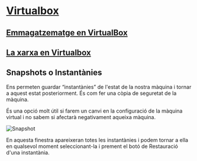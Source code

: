 # [Virtualbox](./README.md)

## [Emmagatzematge en VirtualBox](./emmagatzematge.md)

## [La xarxa en Virtualbox](./xarxa.md)

## Snapshots o Instantànies
Ens permeten guardar “instantànies” de l'estat de la nostra màquina i tornar a aquest estat posteriorment. És com fer una còpia de seguretat de la màquina.

És una opció molt útil si farem un canvi en la configuració de la màquina virtual i no sabem si afectarà negativament aqueixa màquina.

![Snapshot](./snapshot.png)

En aquesta finestra apareixeran totes les instantànies i podem tornar a ella en qualsevol moment seleccionant-la i prement el botó de Restauració d'una instantània.
